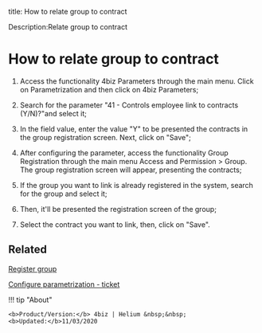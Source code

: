 title: How to relate group to contract

Description:Relate group to contract

# How to relate group to contract

1.	Access the functionality 4biz Parameters through the main menu. Click on Parametrization and then click on 4biz Parameters;

2.	Search for the parameter "41 - Controls employee link to contracts (Y/N)?"and select it;

3.	In the field value, enter the value "Y" to be presented the contracts in the group registration screen. Next, click on "Save";

4.	After configuring the parameter, access the functionality Group Registration through the main menu Access and Permission > Group. The group registration screen will appear, presenting the contracts;

5.	If the group you want to link is already registered in the system, search for the group and select it;

6.	Then, it'll be presented the registration screen of the group;

7.	Select the contract you want to link, then, click on "Save".


Related
-------

[Register group](/en-us/4biz-helium/initial-settings/access-settings/user/register-groups.html)

[Configure parametrization - ticket](/en-us/4biz-helium/platform-administration/parameters-list/configure-parametrization-ticket.html)



!!! tip "About"

    <b>Product/Version:</b> 4biz | Helium &nbsp;&nbsp;
    <b>Updated:</b>11/03/2020
